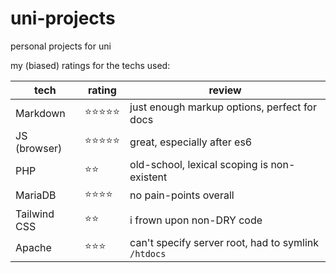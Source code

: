# uni-projects
personal projects for uni

my (biased) ratings for the techs used:

tech         | rating     | review
------------ | ---------- | ------------------------------------------------
Markdown     | ⭐⭐⭐⭐⭐ | just enough markup options, perfect for docs
JS (browser) | ⭐⭐⭐⭐⭐ | great, especially after es6
PHP          | ⭐⭐       | old-school, lexical scoping is non-existent
MariaDB      | ⭐⭐⭐⭐   | no pain-points overall
Tailwind CSS | ⭐⭐       | i frown upon non-DRY code
Apache       | ⭐⭐⭐     | can't specify server root, had to symlink `/htdocs`
